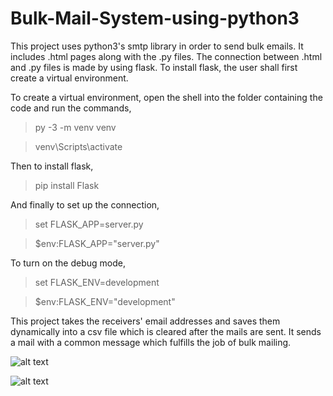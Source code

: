 # Bulk-Mail-System-using-python3
This project uses python3's smtp library in order to send bulk emails. It includes .html pages along with the .py files. The connection between .html and .py files is made by using flask. To install flask, the user shall first create a virtual environment.

To create a virtual environment, open the shell into the folder containing the code and run the commands,

>py -3 -m venv venv

>venv\Scripts\activate

Then to install flask,

>pip install Flask

And finally to set up the connection,

>set FLASK_APP=server.py

>$env:FLASK_APP="server.py"

To turn on the debug mode,

>set FLASK_ENV=development

>$env:FLASK_ENV="development"

This project takes the receivers' email addresses and saves them dynamically into a csv file which is cleared after the mails are sent.
It sends a mail with a common message which fulfills the job of bulk mailing.

![alt text](https://github.com/gargi3099/Bulk-Mail-System-using-python3/blob/master/Screenshot%20(350).png?raw=true)

![alt text](https://github.com/gargi3099/Bulk-Mail-System-using-python3/blob/master/Screenshot%20(351).png?raw=true)
